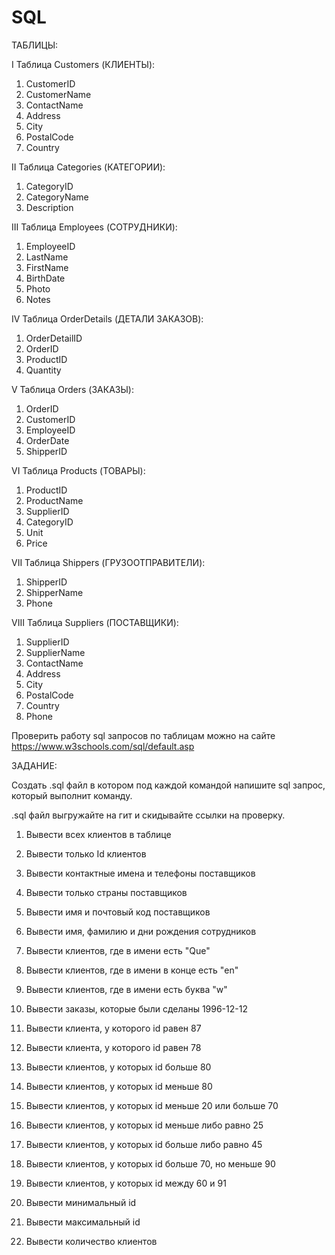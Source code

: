 # SQL

ТАБЛИЦЫ:

I Таблица Customers (КЛИЕНТЫ):
1. CustomerID
2. CustomerName
3. ContactName
4. Address
5. City
6. PostalCode
7. Country

II Таблица Categories (КАТЕГОРИИ):
1. CategoryID
2. CategoryName
3. Description

III Таблица Employees (СОТРУДНИКИ):
1. EmployeeID
2. LastName
3. FirstName
4. BirthDate
5. Photo
6. Notes

IV Таблица OrderDetails (ДЕТАЛИ ЗАКАЗОВ):
1. OrderDetailID
2. OrderID
3. ProductID
4. Quantity

V Таблица Orders (ЗАКАЗЫ):
1. OrderID
2. CustomerID
3. EmployeeID
4. OrderDate
5. ShipperID

VI Таблица Products (ТОВАРЫ):
1. ProductID
2. ProductName
3. SupplierID
4. CategoryID
5. Unit
6. Price

VII Таблица Shippers (ГРУЗООТПРАВИТЕЛИ):
1. ShipperID
2. ShipperName
3. Phone

VIII Таблица Suppliers (ПОСТАВЩИКИ):
1. SupplierID
2. SupplierName
3. ContactName
4. Address
5. City
6. PostalCode
7. Country
8. Phone

Проверить работу sql запросов по таблицам можно на сайте https://www.w3schools.com/sql/default.asp

ЗАДАНИЕ:

Создать .sql файл в котором под каждой командой напишите sql запрос, который выполнит команду.

.sql файл выгружайте на гит и скидывайте ссылки на проверку.

1) Вывести всех клиентов в таблице

2) Вывести только Id клиентов

3) Вывести контактные имена и телефоны поставщиков

4) Вывести только страны поставщиков

5) Вывести имя и почтовый код поставщиков

6) Вывести имя, фамилию и дни рождения сотрудников

7) Вывести клиентов, где в имени есть "Que"

8) Вывести клиентов, где в имени в конце есть "en"

9) Вывести клиентов, где в имени есть буква "w"

10) Вывести заказы, которые были сделаны 1996-12-12

11) Вывести клиента, у которого id равен 87

12) Вывести клиента, у которого id равен 78

13) Вывести клиентов, у которых id больше 80

14) Вывести клиентов, у которых id меньше 80

15) Вывести клиентов, у которых id меньше 20 или больше 70

16) Вывести клиентов, у которых id меньше либо равно 25

17) Вывести клиентов, у которых id больше либо равно 45

18) Вывести клиентов, у которых id больше 70, но меньше 90

19) Вывести клиентов, у которых id между 60 и 91

20) Вывести минимальный id 

21) Вывести максимальный id

22) Вывести количество клиентов
